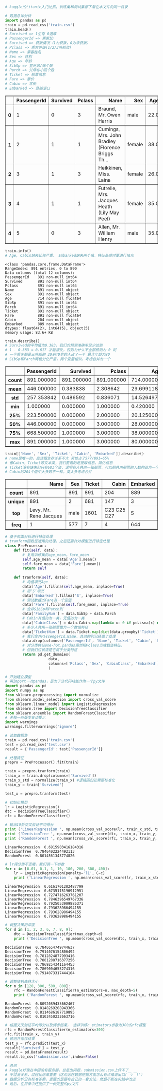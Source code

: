 

```python
# kaggle的titanic入门比赛，训练集和测试集都下载在本文件的同一目录
```


```python
# 数据总体分析
import pandas as pd
train = pd.read_csv('train.csv')
train.head()
# Survived => 1生存 0遇难
# PassengerId => 乘客ID
# Survived => 获救情况（1为获救，0为未获救）
# Pclass => 乘客等级(1/2/3等舱位)
# Name => 乘客姓名
# Sex => 性别
# Age => 年龄
# SibSp => 堂兄弟/妹个数
# Parch => 父母与小孩个数
# Ticket => 船票信息
# Fare => 票价
# Cabin => 客舱
# Embarked => 登船港口
```




<div>
<table border="1" class="dataframe">
  <thead>
    <tr style="text-align: right;">
      <th></th>
      <th>PassengerId</th>
      <th>Survived</th>
      <th>Pclass</th>
      <th>Name</th>
      <th>Sex</th>
      <th>Age</th>
      <th>SibSp</th>
      <th>Parch</th>
      <th>Ticket</th>
      <th>Fare</th>
      <th>Cabin</th>
      <th>Embarked</th>
    </tr>
  </thead>
  <tbody>
    <tr>
      <th>0</th>
      <td>1</td>
      <td>0</td>
      <td>3</td>
      <td>Braund, Mr. Owen Harris</td>
      <td>male</td>
      <td>22.0</td>
      <td>1</td>
      <td>0</td>
      <td>A/5 21171</td>
      <td>7.2500</td>
      <td>NaN</td>
      <td>S</td>
    </tr>
    <tr>
      <th>1</th>
      <td>2</td>
      <td>1</td>
      <td>1</td>
      <td>Cumings, Mrs. John Bradley (Florence Briggs Th...</td>
      <td>female</td>
      <td>38.0</td>
      <td>1</td>
      <td>0</td>
      <td>PC 17599</td>
      <td>71.2833</td>
      <td>C85</td>
      <td>C</td>
    </tr>
    <tr>
      <th>2</th>
      <td>3</td>
      <td>1</td>
      <td>3</td>
      <td>Heikkinen, Miss. Laina</td>
      <td>female</td>
      <td>26.0</td>
      <td>0</td>
      <td>0</td>
      <td>STON/O2. 3101282</td>
      <td>7.9250</td>
      <td>NaN</td>
      <td>S</td>
    </tr>
    <tr>
      <th>3</th>
      <td>4</td>
      <td>1</td>
      <td>1</td>
      <td>Futrelle, Mrs. Jacques Heath (Lily May Peel)</td>
      <td>female</td>
      <td>35.0</td>
      <td>1</td>
      <td>0</td>
      <td>113803</td>
      <td>53.1000</td>
      <td>C123</td>
      <td>S</td>
    </tr>
    <tr>
      <th>4</th>
      <td>5</td>
      <td>0</td>
      <td>3</td>
      <td>Allen, Mr. William Henry</td>
      <td>male</td>
      <td>35.0</td>
      <td>0</td>
      <td>0</td>
      <td>373450</td>
      <td>8.0500</td>
      <td>NaN</td>
      <td>S</td>
    </tr>
  </tbody>
</table>
</div>




```python
train.info()
# Age, Cabin缺失比较严重， Embarked缺失两个值，特征处理时要进行填充
```

    <class 'pandas.core.frame.DataFrame'>
    RangeIndex: 891 entries, 0 to 890
    Data columns (total 12 columns):
    PassengerId    891 non-null int64
    Survived       891 non-null int64
    Pclass         891 non-null int64
    Name           891 non-null object
    Sex            891 non-null object
    Age            714 non-null float64
    SibSp          891 non-null int64
    Parch          891 non-null int64
    Ticket         891 non-null object
    Fare           891 non-null float64
    Cabin          204 non-null object
    Embarked       889 non-null object
    dtypes: float64(2), int64(5), object(5)
    memory usage: 83.6+ KB
    


```python
train.describe()
# Survived的平均值为0.383，我们的预测准确率至少达到
# 1 - 0.383 = 0.617 才能接受，否则为什么不全部预测为 0 呢
# 一半乘客都是三等舱的 20到40岁的人占了一半 最大年龄为80
# SibSp和Parch两极分化严重，两个变量相似，考虑合并为一个
```




<div>
<table border="1" class="dataframe">
  <thead>
    <tr style="text-align: right;">
      <th></th>
      <th>PassengerId</th>
      <th>Survived</th>
      <th>Pclass</th>
      <th>Age</th>
      <th>SibSp</th>
      <th>Parch</th>
      <th>Fare</th>
    </tr>
  </thead>
  <tbody>
    <tr>
      <th>count</th>
      <td>891.000000</td>
      <td>891.000000</td>
      <td>891.000000</td>
      <td>714.000000</td>
      <td>891.000000</td>
      <td>891.000000</td>
      <td>891.000000</td>
    </tr>
    <tr>
      <th>mean</th>
      <td>446.000000</td>
      <td>0.383838</td>
      <td>2.308642</td>
      <td>29.699118</td>
      <td>0.523008</td>
      <td>0.381594</td>
      <td>32.204208</td>
    </tr>
    <tr>
      <th>std</th>
      <td>257.353842</td>
      <td>0.486592</td>
      <td>0.836071</td>
      <td>14.526497</td>
      <td>1.102743</td>
      <td>0.806057</td>
      <td>49.693429</td>
    </tr>
    <tr>
      <th>min</th>
      <td>1.000000</td>
      <td>0.000000</td>
      <td>1.000000</td>
      <td>0.420000</td>
      <td>0.000000</td>
      <td>0.000000</td>
      <td>0.000000</td>
    </tr>
    <tr>
      <th>25%</th>
      <td>223.500000</td>
      <td>0.000000</td>
      <td>2.000000</td>
      <td>20.125000</td>
      <td>0.000000</td>
      <td>0.000000</td>
      <td>7.910400</td>
    </tr>
    <tr>
      <th>50%</th>
      <td>446.000000</td>
      <td>0.000000</td>
      <td>3.000000</td>
      <td>28.000000</td>
      <td>0.000000</td>
      <td>0.000000</td>
      <td>14.454200</td>
    </tr>
    <tr>
      <th>75%</th>
      <td>668.500000</td>
      <td>1.000000</td>
      <td>3.000000</td>
      <td>38.000000</td>
      <td>1.000000</td>
      <td>0.000000</td>
      <td>31.000000</td>
    </tr>
    <tr>
      <th>max</th>
      <td>891.000000</td>
      <td>1.000000</td>
      <td>3.000000</td>
      <td>80.000000</td>
      <td>8.000000</td>
      <td>6.000000</td>
      <td>512.329200</td>
    </tr>
  </tbody>
</table>
</div>




```python
train[['Name', 'Sex', 'Ticket', 'Cabin', 'Embarked']].describe()
# name是唯一的，应该跟生存关系不大 男性占了577/891=65% 
# 像Cabin，Ticket等文本类，我们要做的是提取信息，简化信息
# Ticket没有缺失但只有681个值，说明有人共用一张船票，可以把共用船票的人数构造为一个特征值
# Cabin的204个值中大多数不一样，类太多考虑合并
```




<div>
<table border="1" class="dataframe">
  <thead>
    <tr style="text-align: right;">
      <th></th>
      <th>Name</th>
      <th>Sex</th>
      <th>Ticket</th>
      <th>Cabin</th>
      <th>Embarked</th>
    </tr>
  </thead>
  <tbody>
    <tr>
      <th>count</th>
      <td>891</td>
      <td>891</td>
      <td>891</td>
      <td>204</td>
      <td>889</td>
    </tr>
    <tr>
      <th>unique</th>
      <td>891</td>
      <td>2</td>
      <td>681</td>
      <td>147</td>
      <td>3</td>
    </tr>
    <tr>
      <th>top</th>
      <td>Levy, Mr. Rene Jacques</td>
      <td>male</td>
      <td>1601</td>
      <td>C23 C25 C27</td>
      <td>S</td>
    </tr>
    <tr>
      <th>freq</th>
      <td>1</td>
      <td>577</td>
      <td>7</td>
      <td>4</td>
      <td>644</td>
    </tr>
  </tbody>
</table>
</div>




```python
# 基于前面分析进行特征处理
# tranform函数是通用的处理，之后还要针对模型进行特定处理
class PreProcessor:
    def fit(self, data):
        # 复用训练集的age_mean，fare_mean
        self.age_mean = data['Age'].mean()
        self.fare_mean = data['Fare'].mean()
        return self
        
    def tranform(self, data):
        # 均值填充Age
        data['Age'].fillna(self.age_mean, inplace=True)
        # 用‘S’填充
        data['Embarked'].fillna('S', inplace=True)
        # 测试数据的Fare有一个空值
        data['Fare'].fillna(self.fare_mean, inplace=True)
        # 合并SibSp和Patch列
        data['FamilyNum'] = data.SibSp + data.Parch
        # Cabin有值的为一类，无值的为一类
        data['CabinClass'] = data.Cabin.map(lambda x: 0 if pd.isna(x) else 1)
        # 多少人共用一张船票做为一个数值特征
        data['TicketNum'] = data.Ticket.map(dict(data.groupby('Ticket').PassengerId.count()))
        # 我们舍弃PassengerId,Name，其他的列已经做了处理
        data.drop(columns=['PassengerId', 'Name', 'Ticket', 'Cabin', 'SibSp', 'Parch'], inplace=True)
        # 对分类特征one-hot,pandas虽然把Pclass当成数值特征，
        # 但我们应该清楚它属于分类特征
        return pd.get_dummies(
                    data,
                    columns=['Pclass', 'Sex', 'CabinClass', 'Embarked']
                    )

# 开始建立模型
# 再import一次pandas，是为了该代码块能作为一个py文件
import pandas as pd
import numpy as np
from sklearn.preprocessing import normalize
from sklearn.model_selection import cross_val_score
from sklearn.linear_model import LogisticRegression
from sklearn.tree import DecisionTreeClassifier
from sklearn.ensemble import RandomForestClassifier
# 关掉一些版本变动提示
import warnings
warnings.filterwarnings('ignore')

# 读取数据集
train = pd.read_csv('train.csv')
test = pd.read_csv('test.csv')
result = {'PassengerId': test['PassengerId']}

# 处理特征
prepro = PreProcessor().fit(train)

train = prepro.tranform(train)
train_x = train.drop(columns=['Survived'])
train_x_std = normalize(train_x) #逻辑回归还需要标准化
train_y = train['Survived']

test_x = prepro.tranform(test)

# 初始化模型
lr = LogisticRegression()
dtc = DecisionTreeClassifier()
rfc = RandomForestClassifier()

# 输出10折交叉验证平均得分
print ('LinearRegression ', np.mean(cross_val_score(lr, train_x_std, train_y, cv=10)))
print ('DecisionTree ', np.mean(cross_val_score(dtc, train_x, train_y, cv=10)))
print ('RandomForest ', np.mean(cross_val_score(rfc, train_x, train_y, cv=10)))
```

    LinearRegression  0.6915903416184316
    DecisionTree  0.7846402224492113
    RandomForest  0.8014561343774826
    


```python
# lr得分惨不忍睹，我们调一下参数
for c in [0.01, 0.1, 1, 10, 100, 200, 300, 400]:
    lr = LogisticRegression(penalty='l1', C=c)
    print ('LinearRegression ', np.mean(cross_val_score(lr, train_x_std, train_y, cv=10)))
```

    LinearRegression  0.6161701282487799
    LinearRegression  0.6735115196912951
    LinearRegression  0.7274716263761207
    LinearRegression  0.7846396549767336
    LinearRegression  0.7925053909885371
    LinearRegression  0.793628986494155
    LinearRegression  0.793628986494155
    LinearRegression  0.793628986494155
    


```python
# 调整决策树深度
for d in [1, 2, 3, 6, 7, 8, 9]:
    dtc = DecisionTreeClassifier(max_depth=d)
    print ('DecisionTree ', np.mean(cross_val_score(dtc, train_x, train_y, cv=10)))
```

    DecisionTree  0.7846654749744637
    DecisionTree  0.7914076154806492
    DecisionTree  0.7812824877993416
    DecisionTree  0.7801208716377256
    DecisionTree  0.7869254341164453
    DecisionTree  0.7869004653274316
    DecisionTree  0.7914073317444104
    


```python
# 调整随机森林大小
for n in [120, 300, 500, 800]:
    rfc = RandomForestClassifier(n_estimators=n, max_depth=5)
    print ('RandomForest ', np.mean(cross_val_score(rfc, train_x, train_y, cv=10)))
```

    RandomForest  0.8092089433662467
    RandomForest  0.8148269208943366
    RandomForest  0.8114686187719895
    RandomForest  0.8103450232663716
    


```python
# 根据交叉验证平均得分以及调参结果， 选择训练n_etimators参数为300的rfc模型
rfc = RandomForestClassifier(n_estimators=300)
rfc.fit(train_x, train_y)
# 预测并保存结果
test_y = rfc.predict(test_x)
result['Survived'] = test_y
result = pd.DataFrame(result)
result.to_csv('submission.csv',index=False)
```


```python
# 总结
# kaggle好像在中国没有服务器，总是出问题，submission.csv上传不了
# 不过没关系，过程比结果重要（这句话在数据挖掘方面怎么有点难说出口(￣▽￣)"）
# 数据分析没有标准答案，重要的是要有自己的一套方法，然后不断在实践中改进
# 最后，在目录中还提供了一份完整的py文件
```
